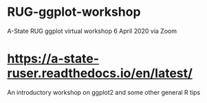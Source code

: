 # RUG-ggplot-workshop
A-State RUG ggplot virtual workshop 6 April 2020 via Zoom
# https://a-state-ruser.readthedocs.io/en/latest/

An introductory workshop on ggplot2 and some other general R tips
